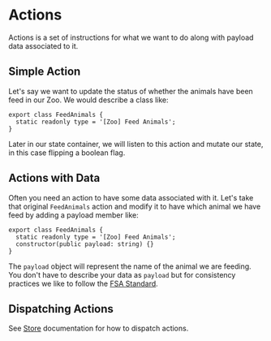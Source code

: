 # Actions
Actions is a set of instructions for what we want to do along with payload data
associated to it.

## Simple Action
Let's say we want to update the status of whether the animals have been feed
in our Zoo. We would describe a class like:

```TS
export class FeedAnimals {
  static readonly type = '[Zoo] Feed Animals';
}
```

Later in our state container, we will listen to this action and mutate our
state, in this case flipping a boolean flag.

## Actions with Data
Often you need an action to have some data associated with it. Let's take that
original `FeedAnimals` action and modify it to have which animal we have feed
by adding a payload member like:

```TS
export class FeedAnimals {
  static readonly type = '[Zoo] Feed Animals';
  constructor(public payload: string) {}
}
```

The `payload` object will represent the name of the animal we are feeding.
You don't have to describe your data as `payload` but for consistency practices
we like to follow the [FSA Standard](https://github.com/redux-utilities/flux-standard-action).

## Dispatching Actions
See [Store](store.md) documentation for how to dispatch actions.
